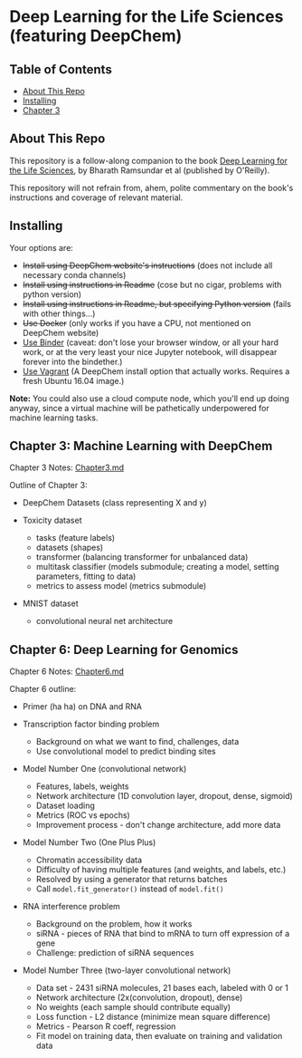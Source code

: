 # Deep Learning for the Life Sciences (featuring DeepChem)

## Table of Contents

* [About This Repo](#about-this-repo)
* [Installing](#installing)
* [Chapter 3](#chapter-3-machine-learning-with-deepchem)

## About This Repo

This repository is a follow-along companion to
the book <u>Deep Learning for the Life Sciences</u>,
by Bharath Ramsundar et al (published by O'Reilly).

This repository will not refrain from, ahem,
polite commentary on the book's instructions 
and coverage of relevant material.

## Installing

Your options are:

* <s>Install using DeepChem website's instructions</s> (does not include all necessary conda channels)
* <s>Install using instructions in Readme</s> (cose but no cigar, problems with python version)
* <s>Install using instructions in Readme, but specifying Python version</s> (fails with other things...)
* <s>Use Docker</s> (only works if you have a CPU, not mentioned on DeepChem website)
* [Use Binder](Binder.md) (caveat: don't lose your browser window, or all your hard work, or at the very least your nice Jupyter notebook, will disappear forever into the bindether.)
* [Use Vagrant](Vagrant.md) (A DeepChem install option that actually works. Requires a fresh Ubuntu 16.04 image.)

**Note:** You could also use a cloud compute node, 
which you'll end up doing anyway, 
since a virtual machine will be pathetically 
underpowered for machine learning tasks.

## Chapter 3: Machine Learning with DeepChem

Chapter 3 Notes: [Chapter3.md](Chapter3.md)

Outline of Chapter 3:

* DeepChem Datasets (class representing X and y)

* Toxicity dataset
    * tasks (feature labels)
    * datasets (shapes)
    * transformer (balancing transformer for unbalanced data)
    * multitask classifier (models submodule; creating a model, setting parameters, fitting to data)
    * metrics to assess model (metrics submodule)

* MNIST dataset
    * convolutional neural net architecture

## Chapter 6: Deep Learning for Genomics

Chapter 6 Notes: [Chapter6.md](Chapter6.md)

Chapter 6 outline:

* Primer (ha ha) on DNA and RNA

* Transcription factor binding problem
    * Background on what we want to find, challenges, data
    * Use convolutional model to predict binding sites

* Model Number One (convolutional network)
    * Features, labels, weights
    * Network architecture (1D convolution layer, dropout, dense, sigmoid)
    * Dataset loading
    * Metrics (ROC vs epochs)
    * Improvement process - don't change architecture, add more data

* Model Number Two (One Plus Plus)
    * Chromatin accessibility data
    * Difficulty of having multiple features (and weights, and labels, etc.)
    * Resolved by using a generator that returns batches
    * Call `model.fit_generator()` instead of `model.fit()`

* RNA interference problem
    * Background on the problem, how it works
    * siRNA - pieces of RNA that bind to mRNA to turn off expression of a gene
    * Challenge: prediction of siRNA sequences

* Model Number Three (two-layer convolutional network)
    * Data set - 2431 siRNA molecules, 21 bases each, labeled with 0 or 1
    * Network architecture (2x(convolution, dropout), dense)
    * No weights (each sample should contribute equally)
    * Loss function - L2 distance (minimize mean square difference)
    * Metrics - Pearson R coeff, regression
    * Fit model on training data, then evaluate on training and validation data

